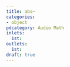 ```yaml
---
title: abs~
categories:
- object
pdcategory: Audio Math
inlets:
  1st:
outlets:
  1st:
draft: true
---
```


